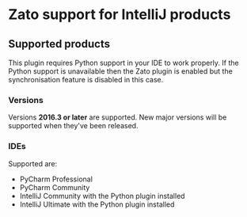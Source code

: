 # Zato support for IntelliJ products

## Supported products

This plugin requires Python support in your IDE to work properly.
If the Python support is unavailable then the Zato plugin is enabled
but the synchronisation feature is disabled in this case.

### Versions

Versions **2016.3 or later** are supported.
New major versions will be supported when they've been released.

### IDEs

Supported are:

- PyCharm Professional
- PyCharm Community
- IntelliJ Community with the Python plugin installed
- IntelliJ Ultimate with the Python plugin installed
